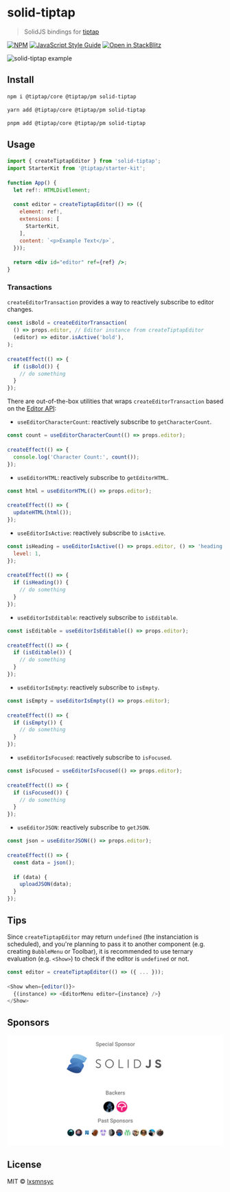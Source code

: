 # solid-tiptap

> SolidJS bindings for [tiptap](https://www.tiptap.dev/)

[![NPM](https://img.shields.io/npm/v/solid-tiptap.svg)](https://www.npmjs.com/package/solid-tiptap) [![JavaScript Style Guide](https://badgen.net/badge/code%20style/airbnb/ff5a5f?icon=airbnb)](https://github.com/airbnb/javascript) [![Open in StackBlitz](https://img.shields.io/badge/Open%20in-StackBlitz-blue?style=flat-square&logo=stackblitz)](https://stackblitz.com/github/lxsmnsyc/solid-tiptap/tree/main/examples/simple-example)

![solid-tiptap example](https://github.com/lxsmnsyc/solid-tiptap/blob/main/images/solid-tiptap.png?raw=true)

## Install

```bash
npm i @tiptap/core @tiptap/pm solid-tiptap
```

```bash
yarn add @tiptap/core @tiptap/pm solid-tiptap
```

```bash
pnpm add @tiptap/core @tiptap/pm solid-tiptap
```

## Usage

```jsx
import { createTiptapEditor } from 'solid-tiptap';
import StarterKit from '@tiptap/starter-kit';

function App() {
  let ref!: HTMLDivElement;

  const editor = createTiptapEditor(() => ({
    element: ref!,
    extensions: [
      StarterKit,
    ],
    content: `<p>Example Text</p>`,
  }));

  return <div id="editor" ref={ref} />;
}
```

### Transactions

`createEditorTransaction` provides a way to reactively subscribe to editor changes.

```ts
const isBold = createEditorTransaction(
  () => props.editor, // Editor instance from createTiptapEditor
  (editor) => editor.isActive('bold'), 
);

createEffect(() => {
  if (isBold()) {
    // do something
  }
});
```

There are out-of-the-box utilities that wraps `createEditorTransaction` based on the [Editor API](https://www.tiptap.dev/api/editor):

- `useEditorCharacterCount`: reactively subscribe to `getCharacterCount`.

```js
const count = useEditorCharacterCount(() => props.editor);

createEffect(() => {
  console.log('Character Count:', count());
});
```

- `useEditorHTML`: reactively subscribe to `getEditorHTML`.

```js
const html = useEditorHTML(() => props.editor);

createEffect(() => {
  updateHTML(html());
});
```

- `useEditorIsActive`: reactively subscribe to `isActive`.

```js
const isHeading = useEditorIsActive(() => props.editor, () => 'heading', {
  level: 1,
});

createEffect(() => {
  if (isHeading()) {
    // do something
  }
});
```

- `useEditorIsEditable`: reactively subscribe to `isEditable`.

```js
const isEditable = useEditorIsEditable(() => props.editor);

createEffect(() => {
  if (isEditable()) {
    // do something
  }
});
```

- `useEditorIsEmpty`: reactively subscribe to `isEmpty`.

```js
const isEmpty = useEditorIsEmpty(() => props.editor);

createEffect(() => {
  if (isEmpty()) {
    // do something
  }
});
```

- `useEditorIsFocused`: reactively subscribe to `isFocused`.

```js
const isFocused = useEditorIsFocused(() => props.editor);

createEffect(() => {
  if (isFocused()) {
    // do something
  }
});
```

- `useEditorJSON`: reactively subscribe to `getJSON`.

```js
const json = useEditorJSON(() => props.editor);

createEffect(() => {
  const data = json();

  if (data) {
    uploadJSON(data);
  }
});
```

## Tips

Since `createTiptapEditor` may return `undefined` (the instanciation is scheduled), and you're planning to pass it to another component (e.g. creating `BubbleMenu` or Toolbar), it is recommended to use ternary evaluation (e.g. `<Show>`) to check if the editor is `undefined` or not.

```js
const editor = createTiptapEditor(() => ({ ... }));

<Show when={editor()}>
  {(instance) => <EditorMenu editor={instance} />}
</Show>
```

## Sponsors

![Sponsors](https://github.com/lxsmnsyc/sponsors/blob/main/sponsors.svg?raw=true)

## License

MIT © [lxsmnsyc](https://github.com/lxsmnsyc)
